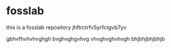 # fosslab
this is a fosslab repository
jhftrctrfv5yrfctgvb7yv

gbhvfhvhvhvghgh
bvghvghgvhvg
vhvghvghvhvgh
bhjbhjbhjbhjb
